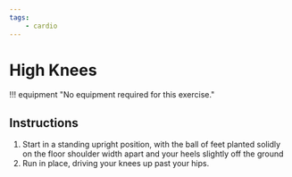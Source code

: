 ```yaml
---
tags:
    - cardio
---
```


#  High Knees

!!! equipment "No equipment required for this exercise."

## Instructions

1. Start in a standing upright position, with the ball of feet planted solidly on the floor shoulder width apart and your heels slightly off the ground
2. Run in place, driving your knees up past your hips.